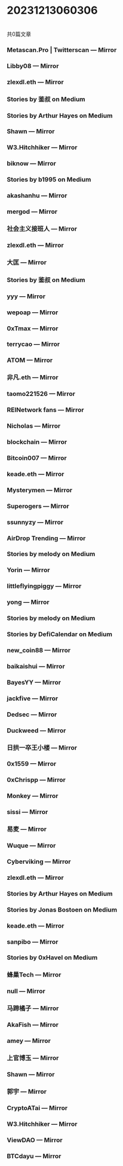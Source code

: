 <h1>20231213060306</h1><br/>共0篇文章


###  Metascan.Pro | Twitterscan — Mirror







###  Libby08 — Mirror







###  zlexdl.eth — Mirror







###  Stories by 鉴叔 on Medium









###  Stories by Arthur Hayes on Medium

















###  Shawn — Mirror









###  W3.Hitchhiker — Mirror









###  biknow — Mirror







###  Stories by b1995 on Medium













###  akashanhu — Mirror















###  mergod — Mirror







###  社会主义接班人 — Mirror







###  zlexdl.eth — Mirror









###  大匡 — Mirror







###  Stories by 鉴叔 on Medium









###  yyy — Mirror









###  wepoap — Mirror











###  0xTmax — Mirror











###  terrycao — Mirror







###  ATOM — Mirror











###  非凡.eth — Mirror

















###  taomo221526 — Mirror









###  REINetwork fans — Mirror







###  Nicholas — Mirror







###  blockchain — Mirror









###  Bitcoin007 — Mirror







###  keade.eth — Mirror













###  Mysterymen — Mirror









###  Superogers — Mirror











###  ssunnyzy — Mirror









###  AirDrop Trending — Mirror









###  Stories by melody on Medium







###  Yorin — Mirror







###  littleflyingpiggy — Mirror











###  yong — Mirror













###  Stories by melody on Medium







###  Stories by DefiCalendar on Medium











###  new_coin88 — Mirror











###  baikaishui — Mirror







###  BayesYY — Mirror











###  jackfive — Mirror













###  Dedsec — Mirror









###  Duckweed — Mirror









###  日拱一卒王小楼 — Mirror









###  0x1559 — Mirror











###  0xChrispp — Mirror



















###  Monkey — Mirror







###  sissi — Mirror









###  易麦 — Mirror











###  Wuque — Mirror









###  Cyberviking — Mirror













###  zlexdl.eth — Mirror







###  Stories by Arthur Hayes on Medium









###  Stories by Jonas Bostoen on Medium







###  keade.eth — Mirror







###  sanpibo — Mirror







###  Stories by 0xHavel on Medium









###  蜂巢Tech — Mirror









###  null — Mirror

















###  马蹄橘子 — Mirror













###  AkaFish — Mirror







###  amey — Mirror









###  上官博玉 — Mirror







###  Shawn — Mirror









###  郭宇 — Mirror















###  CryptoATai — Mirror







###  W3.Hitchhiker — Mirror















###  ViewDAO — Mirror







###  BTCdayu — Mirror





